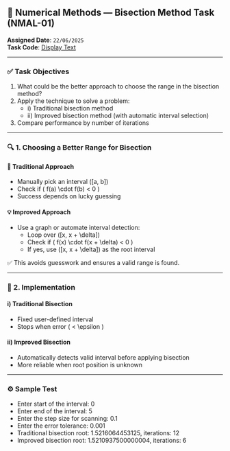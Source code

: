 ## 📘 Numerical Methods — Bisection Method Task (NMAL-01)

**Assigned Date**: `22/06/2025`  
**Task Code**: [Display Text](NAML-01.py)

---

### ✅ Task Objectives

1. What could be the better approach to choose the range in the bisection method?  
2. Apply the technique to solve a problem:  
   - i) Traditional bisection method  
   - ii) Improved bisection method (with automatic interval selection)  
3. Compare performance by number of iterations  

---

### 🔍 1. Choosing a Better Range for Bisection

#### 📌 Traditional Approach
- Manually pick an interval \([a, b]\)
- Check if \( f(a) \cdot f(b) < 0 \)
- Success depends on lucky guessing

#### 💡 Improved Approach
- Use a graph or automate interval detection:
  - Loop over \([x, x + \delta]\)
  - Check if \( f(x) \cdot f(x + \delta) < 0 \)
  - If yes, use \([x, x + \delta]\) as the root interval

✅ This avoids guesswork and ensures a valid range is found.

---

### 🧪 2. Implementation

#### i) Traditional Bisection
- Fixed user-defined interval
- Stops when error \( < \epsilon \)

#### ii) Improved Bisection
- Automatically detects valid interval before applying bisection
- More reliable when root position is unknown

---

### ⚙️ Sample Test

- Enter start of the interval: 0
- Enter end of the interval: 5
- Enter the step size for scanning: 0.1
- Enter the error tolerance: 0.001
- Traditional bisection root: 1.5216064453125, iterations: 12
- Improved bisection root: 1.5210937500000004, iterations: 6


